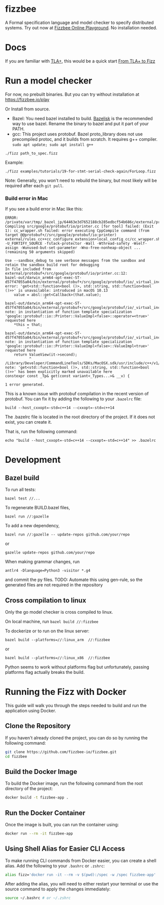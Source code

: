 # fizzbee

A Formal specification language and model checker
to specify distributed systems.
Try out now at [Fizzbee Online Playground](https://fizzbee.io/). No installation needed.

# Docs
If you are familiar with [TLA+](https://lamport.azurewebsites.net/tla/tla.html), this would be a quick start
[From TLA+ to Fizz](https://github.com/fizzbee-io/fizzbee/blob/main/docs/fizzbee-quick-start-for-tlaplus-users.md)

# Run a model checker
For now, no prebuilt binaries. But you can try without installation at https://fizzbee.io/play 

Or Install from source.
- Bazel: You need bazel installed to build. [Bazelisk](https://github.com/bazelbuild/bazelisk?tab=readme-ov-file#installation) is the recommended way to use bazel. Rename the binary to bazel and put it part of your PATH.
- gcc: This project uses protobuf. Bazel proto_library does not use precompiled protoc, and it builds from scratch. It requires g++ compiler. `sudo apt update; sudo apt install g++`


```
./fizz path_to_spec.fizz  
```
Example:
```
./fizz examples/tutorials/19-for-stmt-serial-check-again/ForLoop.fizz 
```

Note: Generally, you won't need to rebuild the binary,
but most likely will be required after each `git pull`.

### Build error in Mac
If you see a build error in Mac like this:
```
ERROR: /private/var/tmp/_bazel_jp/64463e3d7652188cb285edbcf54b686c/external/protobuf+/src/google/protobuf/io/BUILD.bazel:99:11: Compiling src/google/protobuf/io/printer.cc [for tool] failed: (Exit 1): cc_wrapper.sh failed: error executing CppCompile command (from target @@protobuf+//src/google/protobuf/io:printer) external/rules_cc++cc_configure_extension+local_config_cc/cc_wrapper.sh -U_FORTIFY_SOURCE -fstack-protector -Wall -Wthread-safety -Wself-assign -Wunused-but-set-parameter -Wno-free-nonheap-object ... (remaining 50 arguments skipped)

Use --sandbox_debug to see verbose messages from the sandbox and retain the sandbox build root for debugging
In file included from external/protobuf+/src/google/protobuf/io/printer.cc:12:
bazel-out/darwin_arm64-opt-exec-ST-d57f47055a04/bin/external/protobuf+/src/google/protobuf/io/_virtual_includes/printer/google/protobuf/io/printer.h:918:19: error: 'get<std::function<bool ()>, std::string, std::function<bool ()>>' is unavailable: introduced in macOS 10.13
    value = absl::get<Callback>(that.value);
                  ^
bazel-out/darwin_arm64-opt-exec-ST-d57f47055a04/bin/external/protobuf+/src/google/protobuf/io/_virtual_includes/printer/google/protobuf/io/printer.h:863:11: note: in instantiation of function template specialization 'google::protobuf::io::Printer::ValueImpl<false>::operator=<true>' requested here
    *this = that;
          ^
bazel-out/darwin_arm64-opt-exec-ST-d57f47055a04/bin/external/protobuf+/src/google/protobuf/io/_virtual_includes/printer/google/protobuf/io/printer.h:1150:12: note: in instantiation of function template specialization 'google::protobuf::io::Printer::ValueImpl<false>::ValueImpl<true>' requested here
    return ValueView(it->second);
           ^
/Library/Developer/CommandLineTools/SDKs/MacOSX.sdk/usr/include/c++/v1/variant:1577:22: note: 'get<std::function<bool ()>, std::string, std::function<bool ()>>' has been explicitly marked unavailable here
constexpr const _Tp& get(const variant<_Types...>& __v) {
                     ^
1 error generated.
```
This is a known issue with protobuf compilation in the recent version of protobuf.
You can fix it by adding the following to your `.bazelrc` file:

```
build --host_cxxopt=-std=c++14 --cxxopt=-std=c++14
```
The .bazelrc file is located in the root directory of the project. If it does not exist, you can create it.

That is, run the following command:
```
echo "build --host_cxxopt=-std=c++14 --cxxopt=-std=c++14" >> .bazelrc
```

# Development

## Bazel build
To run all tests:

```
bazel test //...
```

To regenerate BUILD.bazel files,

```
bazel run //:gazelle
```

To add a new dependency,

```
bazel run //:gazelle -- update-repos github.com/your/repo
```
or
```
gazelle update-repos github.com/your/repo
```

When making grammar changes, run

```
antlr4 -Dlanguage=Python3 -visitor *.g4
```
and commit the py files.
TODO: Automate this using gen-rule, so the generated files are not required in the repository

## Cross compilation to linux
Only the go model checker is cross compiled to linux.

On local machine, run `bazel build //:fizzbee`

To dockerize or to run on the linux server:
```
bazel build --platforms=//:linux_arm  //:fizzbee
```
or
```
bazel build --platforms=//:linux_x86  //:fizzbee
```
Python seems to work without platforms flag but unfortunately, 
passing platforms flag actually breaks the build.

# Running the Fizz with Docker
This guide will walk you through the steps needed to build and run the application using Docker.

## Clone the Repository 
If you haven't already cloned the project, you can do so by running the following command:

```bash
git clone https://github.com/fizzbee-io/fizzbee.git
cd fizzbee
```

## Build the Docker Image
To build the Docker image, run the following command from the root directory of the project:

```bash
docker build -t fizzbee-app .
```

## Run the Docker Container
Once the image is built, you can run the container using:
```bash
docker run --rm -it fizzbee-app
```

## Using Shell Alias for Easier CLI Access
To make running CLI commands from Docker easier, you can create a shell alias. Add the following to your `.bashrc` or `.zshrc`:

```bash
alias fizz='docker run -it --rm -v $(pwd):/spec -w /spec fizzbee-app'
```

After adding the alias, you will need to either restart your terminal or use the source command to apply the changes immediately:

```bash
source ~/.bashrc # or ~/.zshrc
```

